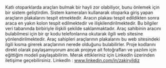 Katlı otoparklarda araçları bulmak bir hayli zor olabiliyor, bunu önlemek için bir sistem geliştirdim. Sistem kameraları kullanarak otoparka giriş yapan araçların plakalarını tespit etmektedir. Aracın plakası tespit edildikten sonra araca en yakın kolon tespit edilmektedir ve ilişkilendirilmektedir. Bu bilgiler veri tabanında birbiriyle ilişkili şekilde saklanmaktadır. Araç sahibinin aracını bulabilmesi için bir qr kodu telefonlarına okutarak ilgili web sitesine yönlendirilmektedir. Araç sahipleri araçlarının plakalarını bu web sitesindeki ilgili kısma girerek araçlarının nerede olduğunu bulabilirler.  Proje kodlarını direkt olarak paylaşamıyorum ancak projeye ait fotoğrafları ve yazılım için eğittiğim modeli paylaşabilirim. Merak ettikleriniz için LinkedIn üzerinden iletişime geçebilirsiniz. 
LinkedIn : www.linkedin.com/in/zakiryildiz
